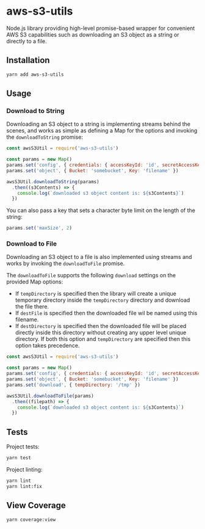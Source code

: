 # aws-s3-utils

Node.js library providing high-level promise-based wrapper for convenient AWS S3 capabilities such as downloading an S3 object as a string or directly to a file. 

## Installation

```bash
yarn add aws-s3-utils
```

## Usage

### Download to String

Downloading an S3 object to a string is implementing streams behind the scenes, and works as simple as defining a Map for the options and invoking the `downloadToString` promise:

```js
const awsS3Util = require('aws-s3-utils')

const params = new Map()
params.set('config', { credentials: { accessKeyId: 'id', secretAccessKey: 'key' } })
params.set('object', { Bucket: 'somebucket', Key: 'filename' })

awsS3Util.downloadToString(params)
  .then((s3Contents) => {
  	console.log(`downloaded s3 object content is: ${s3Contents}`)
  })
```

You can also pass a key that sets a character byte limit on the length of the string:

```js
params.set('maxSize', 2)
```

### Download to File

Downloading an S3 object to a file is also implemented using streams and works by invoking the `downloadToFile` promise.

The `downloadToFile` supports the following `download` settings on the provided Map options:
* If `tempDirectory` is specified then the library will create a unique temporary directory inside the `tempDirectory` directory and download the file there.
* If `destFile` is specified then the downloaded file wil be named using this filename. 
* If `destDirectory` is specified then the downloaded file will be placed directly inside this directory without creating any upper level unique directory. If both this option and `tempDirectory` are specified then this option takes precedence.

```js
const awsS3Util = require('aws-s3-utils')

const params = new Map()
params.set('config', { credentials: { accessKeyId: 'id', secretAccessKey: 'key' } })
params.set('object', { Bucket: 'somebucket', Key: 'filename' })
params.set('download', { tempDirectory: '/tmp' })

awsS3Util.downloadToFile(params)
  .then((filepath) => {
  	console.log(`downloaded s3 object content is: ${s3Contents}`)
  })
```

## Tests

Project tests:

```bash
yarn test
```

Project linting:

```bash
yarn lint
yarn lint:fix
```

## View Coverage

```bash
yarn coverage:view
```

